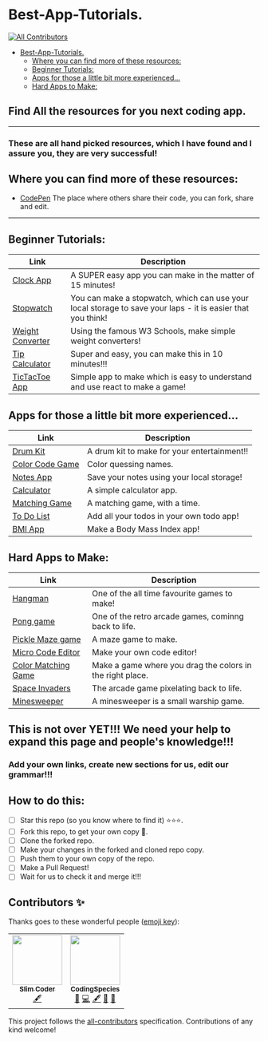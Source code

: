 # Best-App-Tutorials.
<!-- ALL-CONTRIBUTORS-BADGE:START - Do not remove or modify this section -->
[![All Contributors](https://img.shields.io/badge/all_contributors-2-orange.svg?style=flat-square)](#contributors-)
<!-- ALL-CONTRIBUTORS-BADGE:END -->

- [Best-App-Tutorials.](#best-app-tutorials)
  - [Where you can find more of these resources:](#where-you-can-find-more-of-these-resources)
  - [Beginner Tutorials:](#beginner-tutorials)
  - [Apps for those a little bit more experienced...](#apps-for-those-a-little-bit-more-experienced)
  - [Hard Apps to Make:](#hard-apps-to-make)
## Find All the resources for you next coding app.
----------------------------------------------------------------

### These are all **hand picked** resources, which I have found and I assure you, they are very successful!

## Where you can find more of these resources:
- [CodePen]() The place where others share their code, you can fork, share and edit.

---------------------------------------------------------------

## Beginner Tutorials:

| Link                                                                              | Description                                                                                                 |
| --------------------------------------------------------------------------------- | ----------------------------------------------------------------------------------------------------------- |
| [Clock App](https://codepen.io/afarrar/pen/JRaEjP)                                | A SUPER easy app you can make in the matter of 15 minutes!                                                  |
| [Stopwatch](https://codepen.io/cathydutton/pen/GBcvo)                             | You can make a stopwatch, which can use your local storage to save your laps - it is easier that you think! |
| [Weight Converter](https://www.w3schools.com/howto/howto_js_weight_converter.asp) | Using the famous W3 Schools, make simple weight converters!                                                 |
| [Tip Calculator](https://codepen.io/voula12/pen/djrZGw?editors=0010)              | Super and easy, you can make this in 10 minutes!!!                                                          |
|  [TicTacToe App](https://reactjs.org/tutorial/tutorial.html)                      | Simple app to make which is easy to understand and use react to make a game!                                      
## Apps for those a little bit more experienced...

| Link                                                                    | Description                                 |
| ----------------------------------------------------------------------- | ------------------------------------------- |
| [Drum Kit](https://codepen.io/amdsouza92/pen/xdooWa?editors=1010)       | A drum kit to make for your entertainment!! |
| [Color Code Game](https://codepen.io/itsmhuang/pen/oxaReK?editors=0010) | Color quessing names.                       |
| [Notes App](https://eqdn.tech/html5-note-app-tutorial/)                 | Save your notes using your local storage!   |
| [Calculator](https://codepen.io/lalwanivikas/pen/eZxjqo?editors=0010)   | A simple calculator app.                    |
| [Matching Game](https://codepen.io/cathydutton/pen/avYKeM?editors=1010) | A matching game, with a time.               |
| [To Do List](https://codepen.io/sagar27/pen/MoBoKP?editors=0010)        | Add all your todos in your own todo app!    |
| [BMI App](https://codepen.io/beale2017/pen/JjdXVqw?editors=0010)        | Make a Body Mass Index app!                 |

## Hard Apps to Make:

| Link                                                                                 | Description                                               |
| ------------------------------------------------------------------------------------ | --------------------------------------------------------- |
| [Hangman](https://codepen.io/cathydutton/pen/ldazc?editors=0010)                     | One of the all time favourite games to make!              |
| [Pong game](https://codepen.io/gdube/pen/JybxxZ?editors=0010)                        | One of the retro arcade games, cominng back to life.      |
| [Pickle Maze game](https://codepen.io/TheCodeDepository/pen/jKBaoN?editors=0010)     | A maze game to make.                                      |
| [Micro Code Editor](https://codepen.io/kazzkiq/pen/xGXaKR?editors=0110)              | Make your own code editor!                                |
| [Color Matching Game](https://codepen.io/coder787/pen/KKadYZp?editors=0010)          | Make a game where you drag the colors in the right place. |
| [Space Invaders](https://codeheir.com/2019/03/17/how-to-code-space-invaders-1978-7/) | The arcade game pixelating back to life.                  |
| [Minesweeper](https://codepen.io/joelbyrd/pen/hdHKF)                                 | A minesweeper is a small warship game.                    |


## This is not over YET!!! We need your help to expand this page and people's knowledge!!!
### Add your own links, create new sections for us, edit our grammar!!!
## How to do this:

- [ ] Star this repo (so you know where to find it) ⭐⭐⭐.
- [ ] Fork this repo, to get your own copy 📎.
- [ ] Clone the forked repo.
- [ ] Make your changes in the forked and cloned repo copy.
- [ ] Push them to your own copy of the repo.
- [ ] Make a Pull Request!
- [ ] Wait for us to check it and merge it!!!

## Contributors ✨

Thanks goes to these wonderful people ([emoji key](https://allcontributors.org/docs/en/emoji-key)):

<!-- ALL-CONTRIBUTORS-LIST:START - Do not remove or modify this section -->
<!-- prettier-ignore-start -->
<!-- markdownlint-disable -->
<table>
  <tr>
    <td align="center"><a href="http://slimcoder.wordpress.com"><img src="https://avatars.githubusercontent.com/u/28563357?v=4?s=100" width="100px;" alt=""/><br /><sub><b>Slim Coder</b></sub></a><br /><a href="#content-MRslimcoder" title="Content">🖋</a></td>
    <td align="center"><a href="https://codingspecies.github.io/MeAndMyApps/"><img src="https://avatars.githubusercontent.com/u/70807500?v=4?s=100" width="100px;" alt=""/><br /><sub><b>CodingSpecies</b></sub></a><br /><a href="#projectManagement-CodingSpecies" title="Project Management">📆</a> <a href="https://github.com/App-Choreography/Best-App-Tutorials-3/commits?author=CodingSpecies" title="Code">💻</a> <a href="#content-CodingSpecies" title="Content">🖋</a> <a href="https://github.com/App-Choreography/Best-App-Tutorials-3/commits?author=CodingSpecies" title="Documentation">📖</a> <a href="https://github.com/App-Choreography/Best-App-Tutorials-3/pulls?q=is%3Apr+reviewed-by%3ACodingSpecies" title="Reviewed Pull Requests">👀</a></td>
  </tr>
</table>

<!-- markdownlint-restore -->
<!-- prettier-ignore-end -->

<!-- ALL-CONTRIBUTORS-LIST:END -->

This project follows the [all-contributors](https://github.com/all-contributors/all-contributors) specification. Contributions of any kind welcome!
